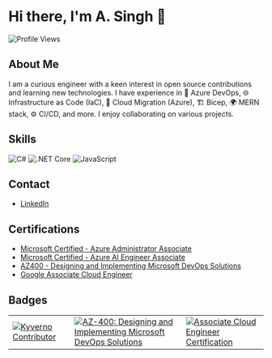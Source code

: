 # Hi there, I'm A. Singh 👋

![Profile Views](https://komarev.com/ghpvc/?username=a-5ingh)

## About Me
I am a curious engineer with a keen interest in open source contributions and learning new technologies. I have experience in 🚀 Azure DevOps, 🌐 Infrastructure as Code (IaC), 🔄 Cloud Migration (Azure), 🏗️ Bicep, 🌍 MERN stack, ⚙️ CI/CD, and more. I enjoy collaborating on various projects. 

## Skills
![C#](https://img.shields.io/badge/-C%23-239120?style=flat-square&logo=c-sharp&logoColor=white)
![.NET Core](https://img.shields.io/badge/-.NET_Core-512BD4?style=flat-square&logo=.net&logoColor=white)
![JavaScript](https://img.shields.io/badge/-JavaScript-F7DF1E?style=flat-square&logo=javascript&logoColor=black)

## Contact
- [LinkedIn](https://www.linkedin.com/in/singh-amarbir/)

## Certifications
- [Microsoft Certified - Azure Administrator Associate](https://learn.microsoft.com/en-us/users/amarbirsingh/credentials/f582d8c7d013fdaa?ref=https%3A%2F%2Fwww.linkedin.com%2F)
- [Microsoft Certified - Azure AI Engineer Associate](https://learn.microsoft.com/api/credentials/share/en-us/AmarbirSingh/AFE0F256774D5A56?sharingId)
- [AZ400 - Designing and Implementing Microsoft DevOps Solutions]()
- [Google Associate Cloud Engineer](https://www.credential.net/9be29eb6-9f82-4a95-96d7-127abf101953)

## Badges
<table>
  <tr>
    <td>
      <a href="https://www.credly.com/badges/4d60b5f8-dbab-420e-8fd8-f793bc53a14a/public_url">
        <img src="https://images.credly.com/size/220x220/images/ba330175-6b82-4d52-a228-a18d04ab1da5/image.png" alt="Kyverno Contributor">
      </a>
    </td>
    <td>
      <a href="https://www.credly.com/badges/9eae1d58-1d1c-4a9c-8ddd-7515b9379900/public_url">
        <img src="https://images.credly.com/size/220x220/images/107e2eb6-f394-40eb-83d2-d8c9b7d34555/exam-az400-600x600.png" alt="AZ-400: Designing and Implementing Microsoft DevOps Solutions">
      </a>
    </td>
    <td>
      <a href="https://www.credly.com/badges/194c9bab-6188-4374-97c9-91bb022e77c9/public_url">
        <img src="https://images.credly.com/size/220x220/images/08096465-cbfc-4c3e-93e5-93c5aa61f23e/image.png" alt="Associate Cloud Engineer Certification">
      </a>
    </td>
  </tr>
</table>

<!---
A-5ingh/A-5ingh is a ✨ special ✨ repository because its `README.md` (this file) appears on your GitHub profile.
You can click the Preview link to take a look at your changes.
--->
